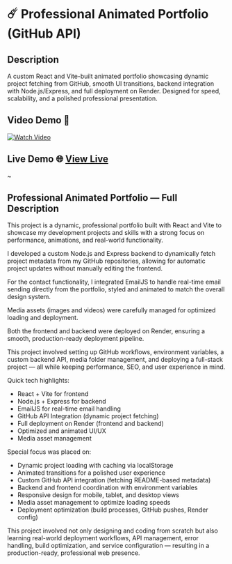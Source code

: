 <!-- PROJECT_METADATA
{
  "title": "Professional Animated Portfolio (with GitHub API)",
  "description": "A custom React and Vite-built animated portfolio showcasing dynamic project fetching from GitHub, smooth UI transitions, backend integration with Node.js/Express, and full deployment on Render.",
  "video": "https://github.com/FerRuizDevp/professional-animated-portfolio/releases/download/video-project/project-4.mp4",
  "githubLink": "https://github.com/FerRuizDevp/professional-animated-portfolio",
  "netlifyLink": "https://professional-animated-portfolio.onrender.com/",
  "tags": ["all-projects", "best-one", "HTML", "CSS", "JavaScript", "React", "API", "Nodejs", "Expressjs", "Graphql", "Vite-project", "react-app", "dynamic-design"]
}
-->
# ☄️ Professional Animated Portfolio (GitHub API)

## Description
A custom React and Vite-built animated portfolio showcasing dynamic project fetching from GitHub, smooth UI transitions, backend integration with Node.js/Express, and full deployment on Render. Designed for speed, scalability, and a polished professional presentation.

## Video Demo 🎥
[![Watch Video](https://img.youtube.com/vi/F3E4sGGg-ew/0.jpg)](https://youtu.be/F3E4sGGg-ew)

## Live Demo 🌐 [View Live](https://professional-animated-portfolio.onrender.com/)

~

##  Professional Animated Portfolio — Full Description

This project is a dynamic, professional portfolio built with React and Vite to showcase my development projects and skills with a strong focus on performance, animations, and real-world functionality.

I developed a custom Node.js and Express backend to dynamically fetch project metadata from my GitHub repositories, allowing for automatic project updates without manually editing the frontend.

For the contact functionality, I integrated EmailJS to handle real-time email sending directly from the portfolio, styled and animated to match the overall design system.

Media assets (images and videos) were carefully managed for optimized loading and deployment. 

Both the frontend and backend were deployed on Render, ensuring a smooth, production-ready deployment pipeline.

This project involved setting up GitHub workflows, environment variables, a custom backend API, media folder management, and deploying a full-stack project — all while keeping performance, SEO, and user experience in mind.

Quick tech highlights:
* React + Vite for frontend
* Node.js + Express for backend
* EmailJS for real-time email handling
* GitHub API Integration (dynamic project fetching)
* Full deployment on Render (frontend and backend)
* Optimized and animated UI/UX
* Media asset management

Special focus was placed on:
* Dynamic project loading with caching via localStorage
* Animated transitions for a polished user experience
* Custom GitHub API integration (fetching README-based metadata)
* Backend and frontend coordination with environment variables
* Responsive design for mobile, tablet, and desktop views
* Media asset management to optimize loading speeds
* Deployment optimization (build processes, GitHub pushes, Render config)

This project involved not only designing and coding from scratch but also learning real-world deployment workflows, API management, error handling, build optimization, and service configuration — resulting in a production-ready, professional web presence.
